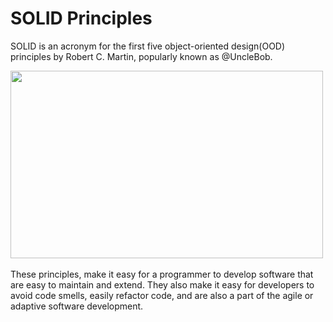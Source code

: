 # SOLID Principles
SOLID is an acronym for the first five object-oriented design(OOD) principles by Robert C. Martin, popularly known as @UncleBob.

<a href="url"><img src="https://miro.medium.com/max/909/1*yO6YGExWLJl5VOUL61xXvQ.jpeg" align="center" height="300" width="500"></a><br /><br />
These principles, make it easy for a programmer to develop software that are easy to maintain and extend. They also make it easy for developers to avoid code smells, easily refactor code, and are also a part of the agile or adaptive software development.
